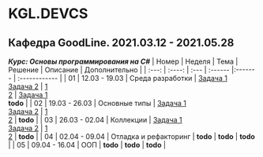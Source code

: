 # KGL.DEVCS
## Кафедра GoodLine. 2021.03.12 - 2021.05.28
*__Курс: Основы программирования на C#__*
| Номер | Неделя | Тема | Решение | Описание | Дополнительно |
| :---: | :----: | :--- | :------ |:------- | :------------ |
| 01 | 12.03 - 19.03 | Среда разработки | [Задача 1](Problem01.cs)<br>[Задача 2](Problem02.cs) | [1](PROBLEM01.txt)<br>[2](PROBLEM02.txt) | [Задача 1](More.Problem01.cs)<br> __todo__ |
| 02 | 19.03 - 26.03 | Основные типы | [Задача 1](Problem03.cs)<br>[Задача 2](Problem04.cs) | [1](PROBLEM03.txt)<br>[2](PROBLEM04.txt) | __todo__ |
| 03 | 26.03 - 02.04 | Коллекции | [Задача 1](Problem05.cs)<br>[Задача 2](Problem06.cs) | [1](PROBLEM05.txt)<br>[2](PROBLEM06.txt) | __todo__ |
| 04 | 02.04 - 09.04 | Отладка и рефакторинг | __todo__ | __todo__ | __todo__ |
| 05 | 09.04 - 16.04 | ООП | __todo__ | __todo__ | __todo__ |
